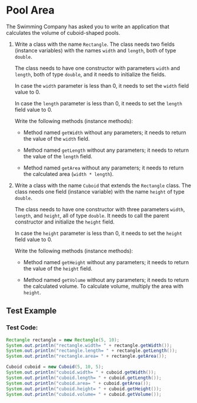 # Pool Area

The Swimming Company has asked you to write an application that calculates the volume of cuboid-shaped pools.

1. Write a class with the name `Rectangle`. The class needs two fields (instance variables) with the names `width` and `length`, both of type `double`.

    The class needs to have one constructor with parameters `width` and `length`, both of type `double`, and it needs to initialize the fields.

    In case the `width` parameter is less than 0, it needs to set the `width` field value to 0.

    In case the `length` parameter is less than 0, it needs to set the `length` field value to 0.

    Write the following methods (instance methods):

    - Method named `getWidth` without any parameters; it needs to return the value of the `width` field.
    
    - Method named `getLength` without any parameters; it needs to return the value of the `length` field.
    
    - Method named `getArea` without any parameters; it needs to return the calculated area (`width * length`).

2. Write a class with the name `Cuboid` that extends the `Rectangle` class. The class needs one field (instance variable) with the name `height` of type `double`.

    The class needs to have one constructor with three parameters `width`, `length`, and `height`, all of type `double`. It needs to call the parent constructor and initialize the `height` field.

    In case the `height` parameter is less than 0, it needs to set the `height` field value to 0.

    Write the following methods (instance methods):

    - Method named `getHeight` without any parameters; it needs to return the value of the `height` field.
    
    - Method named `getVolume` without any parameters; it needs to return the calculated volume. To calculate volume, multiply the area with `height`.

## Test Example

### Test Code:

```java
Rectangle rectangle = new Rectangle(5, 10);
System.out.println("rectangle.width= " + rectangle.getWidth());
System.out.println("rectangle.length= " + rectangle.getLength());
System.out.println("rectangle.area= " + rectangle.getArea());

Cuboid cuboid = new Cuboid(5, 10, 5);
System.out.println("cuboid.width= " + cuboid.getWidth());
System.out.println("cuboid.length= " + cuboid.getLength());
System.out.println("cuboid.area= " + cuboid.getArea());
System.out.println("cuboid.height= " + cuboid.getHeight());
System.out.println("cuboid.volume= " + cuboid.getVolume());
